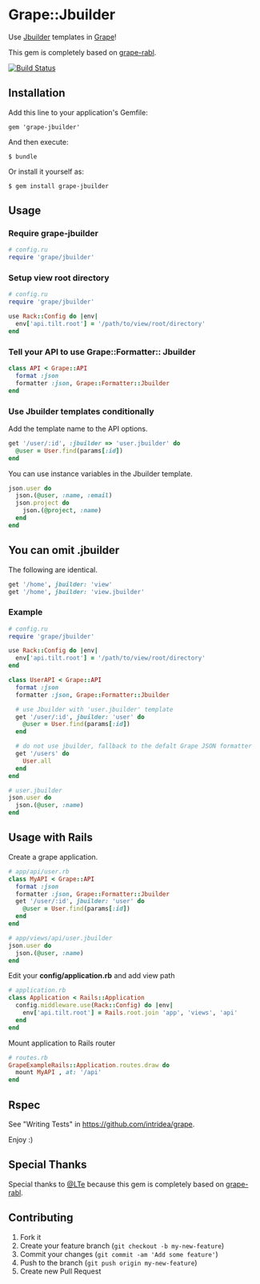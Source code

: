# Grape::Jbuilder

Use [Jbuilder](https://github.com/rails/jbuilder) templates in [Grape](https://github.com/intridea/grape)!

This gem is completely based on [grape-rabl](https://github.com/LTe/grape-rabl).

[![Build Status](https://travis-ci.org/milkcocoa/grape-jbuilder.png?branch=master)](http://travis-ci.org/milkcocoa/grape-jbuilder)

## Installation

Add this line to your application's Gemfile:

    gem 'grape-jbuilder'

And then execute:

    $ bundle

Or install it yourself as:

    $ gem install grape-jbuilder

## Usage

### Require grape-jbuilder

```ruby
# config.ru
require 'grape/jbuilder'
```

### Setup view root directory
```ruby
# config.ru
require 'grape/jbuilder'

use Rack::Config do |env|
  env['api.tilt.root'] = '/path/to/view/root/directory'
end
```

### Tell your API to use Grape::Formatter:: Jbuilder

```ruby
class API < Grape::API
  format :json
  formatter :json, Grape::Formatter::Jbuilder
end
```

### Use Jbuilder templates conditionally

Add the template name to the API options.

```ruby
get '/user/:id', :jbuilder => 'user.jbuilder' do
  @user = User.find(params[:id])
end
```

You can use instance variables in the Jbuilder template.

```ruby
json.user do
  json.(@user, :name, :email)
  json.project do
    json.(@project, :name)
  end
end
```

## You can omit .jbuilder

The following are identical.

```ruby
get '/home', jbuilder: 'view'
get '/home', jbuilder: 'view.jbuilder'
```

### Example

```ruby
# config.ru
require 'grape/jbuilder'

use Rack::Config do |env|
  env['api.tilt.root'] = '/path/to/view/root/directory'
end

class UserAPI < Grape::API
  format :json
  formatter :json, Grape::Formatter::Jbuilder

  # use Jbuilder with 'user.jbuilder' template
  get '/user/:id', jbuilder: 'user' do
    @user = User.find(params[:id])
  end

  # do not use jbuilder, fallback to the defalt Grape JSON formatter
  get '/users' do
    User.all
  end
end
```

```ruby
# user.jbuilder
json.user do
  json.(@user, :name)
end
```

## Usage with Rails

Create a grape application.

```ruby
# app/api/user.rb
class MyAPI < Grape::API
  format :json
  formatter :json, Grape::Formatter::Jbuilder
  get '/user/:id', jbuilder: 'user' do
    @user = User.find(params[:id])
  end
end
```

```ruby
# app/views/api/user.jbuilder
json.user do
  json.(@user, :name)
end
```

Edit your **config/application.rb** and add view path

```ruby
# application.rb
class Application < Rails::Application
  config.middleware.use(Rack::Config) do |env|
    env['api.tilt.root'] = Rails.root.join 'app', 'views', 'api'
  end
end
```

Mount application to Rails router

```ruby
# routes.rb
GrapeExampleRails::Application.routes.draw do
  mount MyAPI , at: '/api'
end
```

## Rspec

See "Writing Tests" in https://github.com/intridea/grape.

Enjoy :)


## Special Thanks

Special thanks to [@LTe](https://github.com/LTe) because this gem is completely based on [grape-rabl](https://github.com/LTe/grape-rabl).

## Contributing

1. Fork it
2. Create your feature branch (`git checkout -b my-new-feature`)
3. Commit your changes (`git commit -am 'Add some feature'`)
4. Push to the branch (`git push origin my-new-feature`)
5. Create new Pull Request
